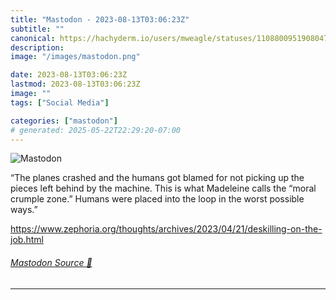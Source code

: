 ```yaml
---
title: "Mastodon - 2023-08-13T03:06:23Z"
subtitle: ""
canonical: https://hachyderm.io/users/mweagle/statuses/110880095190804784
description:
image: "/images/mastodon.png"

date: 2023-08-13T03:06:23Z
lastmod: 2023-08-13T03:06:23Z
image: ""
tags: ["Social Media"]

categories: ["mastodon"]
# generated: 2025-05-22T22:29:20-07:00
---
```

![Mastodon](/images/mastodon.png)

<p>“The planes crashed and the humans got blamed for not picking up the pieces left behind by the machine. This is what Madeleine calls the “moral crumple zone.” Humans were placed into the loop in the worst possible ways.”</p><p><a href="https://www.zephoria.org/thoughts/archives/2023/04/21/deskilling-on-the-job.html" target="_blank" rel="nofollow noopener noreferrer" translate="no"><span class="invisible">https://www.</span><span class="ellipsis">zephoria.org/thoughts/archives</span><span class="invisible">/2023/04/21/deskilling-on-the-job.html</span></a></p>


###### [Mastodon Source 🐘](https://hachyderm.io/@mweagle/110880095190804784)

___
